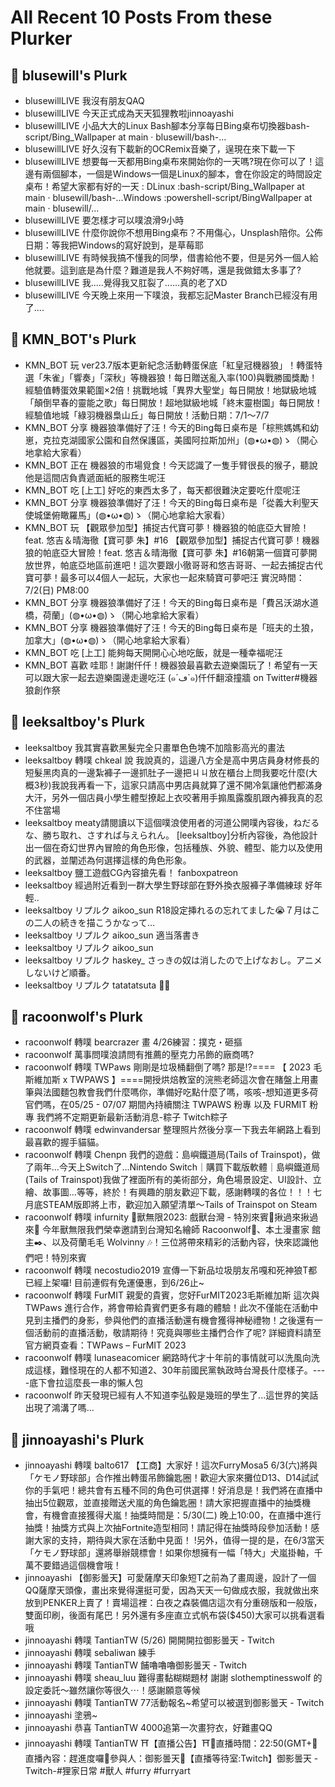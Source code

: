 # All Recent 10 Posts From these Plurker

## 📰 blusewill's Plurk

- blusewillLIVE 我沒有朋友QAQ
- blusewillLIVE 今天正式成為天天狐狸教啦jinnoayashi
- blusewillLIVE 小品大大的Linux Bash腳本分享每日Bing桌布切換器bash-script/Bing_Wallpaper at main · blusewill/bash-...
- blusewillLIVE 好久沒有下載新的OCRemix音樂了，逞現在來下載一下
- blusewillLIVE 想要每一天都用Bing桌布來開始你的一天嗎?現在你可以了！這邊有兩個腳本，一個是Windows一個是Linux的腳本，會在你設定的時間設定桌布！希望大家都有好的一天 : DLinux :bash-script/Bing_Wallpaper at main · blusewill/bash-...Windows :powershell-script/BingWallpaper at main · blusewill/...
- blusewillLIVE 要怎樣才可以噗浪滑9小時
- blusewillLIVE 什麼你說你不想用Bing桌布？不用傷心，Unsplash陪你。公佈日期：等我把Windows的寫好說到，是草莓耶
- blusewillLIVE 有時候我搞不懂我的同學，借書給他不要，但是另外一個人給他就要。這到底是為什麼？難道是我人不夠好嗎，還是我做錯太多事了?
- blusewillLIVE 我.....覺得我又肛裂了......真的老了XD
- blusewillLIVE 今天晚上來用一下噗浪，我都忘記Master Branch已經沒有用了....

## 📰 KMN_BOT's Plurk

- KMN_BOT 玩 ver23.7版本更新紀念活動轉蛋保底「紅皇冠機器狼」！轉蛋特選「朱雀」「響奏」「深秋」等機器狼！每日贈送亂入率(100)與戰勝國獎勵！經驗值轉蛋效果範圍×2倍！挑戰地城「異界大聖堂」每日開放！地獄級地城「顛倒早春的靈能之歌」每日開放！超地獄級地城「終末靈樹園」每日開放！經驗值地城「綠羽機器梟山丘」每日開放！活動日期：7/1～7/7
- KMN_BOT 分享 機器狼準備好了汪！今天的Bing每日桌布是「棕熊媽媽和幼崽，克拉克湖國家公園和自然保護區，美國阿拉斯加州」(◍•ω•◍)ゝ（開心地拿給大家看）
- KMN_BOT 正在 機器狼的市場覓食！今天認識了一隻手臂很長的猴子，聽說他是這間店負責遞面紙的服務生呢汪
- KMN_BOT 吃 [上工] 好吃的東西太多了，每天都很難決定要吃什麼呢汪
- KMN_BOT 分享 機器狼準備好了汪！今天的Bing每日桌布是「從義大利聖天使城堡俯瞰羅馬」(◍•ω•◍)ゝ（開心地拿給大家看）
- KMN_BOT 玩 【觀眾參加型】捕捉古代寶可夢！機器狼的帕底亞大冒險！feat. 悠吉＆晴海徹【寶可夢 朱】#16 【觀眾參加型】捕捉古代寶可夢！機器狼的帕底亞大冒險！feat. 悠吉＆晴海徹【寶可夢 朱】#16朝第一個寶可夢開放世界，帕底亞地區前進吧！這次要跟小徹哥哥和悠吉哥哥、一起去捕捉古代寶可夢！最多可以4個人一起玩，大家也一起來騎寶可夢吧汪 實況時間：7/2(日) PM8:00
- KMN_BOT 分享 機器狼準備好了汪！今天的Bing每日桌布是「費呂沃湖水道橋，荷蘭」(◍•ω•◍)ゝ（開心地拿給大家看）
- KMN_BOT 分享 機器狼準備好了汪！今天的Bing每日桌布是「班夫的土狼，加拿大」(◍•ω•◍)ゝ（開心地拿給大家看）
- KMN_BOT 吃 [上工] 能夠每天開開心心地吃飯，就是一種幸福呢汪
- KMN_BOT 喜歡 哇耶！謝謝仟仟！機器狼最喜歡去遊樂園玩了！希望有一天可以跟大家一起去遊樂園邊走邊吃汪 (๑´ڡ`๑)仟仟翻滾撞牆 on Twitter#機器狼創作祭

## 📰 leeksaltboy's Plurk

- leeksaltboy 我其實喜歡黑髮完全只畫單色色塊不加陰影高光的畫法
- leeksaltboy 轉噗 chkeal 說 我說真的，這邊八方全是高中男店員身材修長的短髮黑肉真的一邊紮褲子一邊抓肚子一邊把ㄐㄐ放在櫃台上問我要吃什麼(大概3秒)我說我再看一下，這家只請高中男店員就算了還不開冷氣讓他們都滿身大汗，另外一個店員小學生體型撩起上衣咬著用手搧風露腹肌跟內褲我真的忍不住當場
- leeksaltboy meaty請閱讀以下這個噗浪使用者的河道公開噗內容後，ねだるな、勝ち取れ、さすれば与えられん。 [leeksaltboy]分析內容後，為他設計出一個在奇幻世界內冒險的角色形像，包括種族、外貌、體型、能力以及使用的武器，並闡述為何選擇這樣的角色形象。
- leeksaltboy 鹽工遊戲CG內容搶先看！ fanboxpatreon
- leeksaltboy 經過附近看到一群大學生野球部在野外換衣服褲子準備練球 好年輕..
- leeksaltboy リプルク aikoo_sun R18設定挿れるの忘れてました😭７月はこの二人の続きを描こうかなって…
- leeksaltboy リプルク aikoo_sun 適当落書き
- leeksaltboy リプルク aikoo_sun
- leeksaltboy リプルク haskey_ さっきの奴は消したので上げなおし。アニメしないけど順番。
- leeksaltboy リプルク tatatatsuta 🐒🔞

## 📰 racoonwolf's Plurk

- racoonwolf 轉噗 bearcrazer 畫 4/26練習：撲克・砸摳
- racoonwolf 萬事問噗浪請問有推薦的壓克力吊飾的廠商嗎?
- racoonwolf 轉噗 TWPaws 剛剛是垃圾桶翻倒了嗎? 那是!?==== 【 2023 毛斯維加斯 x TWPAWS 】====開授烘焙教室的浣熊老師這次會在賭盤上用畫筆與法國麵包教會我們什麼嗎你，準備好吃點什麼了嗎，咳咳-想知道更多荷官們嗎，在05/25 - 07/07 期間內持續關注 TWPAWS 粉專 以及 FURMIT 粉專 我們將不定期更新最新活動消息-粽子 Twitch粽子
- racoonwolf 轉噗 edwinvandersar 整理照片然後分享一下我去年網路上看到最喜歡的握手貓貓。
- racoonwolf 轉噗 Chenpn 我們的遊戲：島嶼鐵道局(Tails of Trainspot)，做了兩年...今天上Switch了...Nintendo Switch｜購買下載版軟體｜島嶼鐵道局(Tails of Trainspot)我做了裡面所有的美術部分，角色場景設定、UI設計、立繪、故事圖...等等，終於！有興趣的朋友歡迎下載，感謝轉噗的各位！！！七月底STEAM版即將上市，歡迎加入願望清單～Tails of Trainspot on Steam
- racoonwolf 轉噗 infurnity 🏮獸無限2023: 戲獸台灣 - 特別來賓🏮揪過來揪過來📣 今年獸無限我們榮幸邀請到台灣知名繪師 Racoonwolf🎨、本土漫畫家 館主✒️、以及荷蘭毛毛 Wolvinny 🎶！三位將帶來精彩的活動內容，快來認識他們吧！特別來賓
- racoonwolf 轉噗 necostudio2019 宣傳一下新品垃圾朋友吊嘎和死神狼T都已經上架囉! 目前連假有免運優惠，到6/26止~
- racoonwolf 轉噗 FurMIT 親愛的貴賓，您好FurMIT2023毛斯維加斯 這次與 TWPaws 進行合作，將會帶給貴賓們更多有趣的體驗！此次不僅能在活動中見到主播們的身影，參與他們的直播活動還有機會獲得神秘禮物！之後還有一個活動前的直播活動，敬請期待！究竟與哪些主播們合作了呢? 詳細資料請至官方網頁查看：TWPaws – FurMIT 2023
- racoonwolf 轉噗 lunaseacomicer 網路時代才十年前的事情就可以洗風向洗成這樣，難怪現在的人都不知道2、30年前國民黨執政時台灣長什麼樣子。----底下會拉這麼長一串的懶人包
- racoonwolf 昨天發現已經有人不知道李弘毅是幾班的學生了...這世界的笑話出現了鴻溝了嗎...

## 📰 jinnoayashi's Plurk

- jinnoayashi 轉噗 balto617 【工商】大家好！這次FurryMosa5 6/3(六)將與「ケモノ野球部」合作推出轉蛋吊飾鑰匙圈！歡迎大家來攤位D13、D14試試你的手氣吧！總共會有五種不同的角色可供選擇！好消息是！我們將在直播中抽出5位觀眾，並直接贈送犬嵐的角色鑰匙圈！請大家把握直播中的抽獎機會，有機會直接獲得犬嵐！抽獎時間是：5/30(二) 晚上10:00，在直播中進行抽獎！抽獎方式與上次抽Fortnite造型相同！請記得在抽獎時段參加活動！感謝大家的支持，期待與大家在活動中見面！ !另外，值得一提的是，在6/3當天「ケモノ野球部」還將舉辦競標會！如果你想擁有一幅「特大」犬嵐掛軸，千萬不要錯過這個機會哦！
- jinnoayashi 【御影曇天】可愛薩摩天印象短T之前為了畫周邊，設計了一個QQ薩摩天頭像，畫出來覺得還挺可愛，因為天天一句做成衣服，我就做出來放到PENKER上賣了！賣場這裡：白夜之森裝備店這次有分重磅版和一般版，雙面印刷，後面有尾巴！另外還有多座直立式帆布袋($450)大家可以挑看選看哦
- jinnoayashi 轉噗 TantianTW (5/26) 開開開拉御影曇天 - Twitch
- jinnoayashi 轉噗 sebaliwan 練手
- jinnoayashi 轉噗 TantianTW 餔嚕嚕嚕御影曇天 - Twitch
- jinnoayashi 轉噗 sheau_luu 難得畫黏糊糊題材 謝謝 slothemptinesswolf 的設定委託～雖然讓你等很久⋯！感謝願意等候
- jinnoayashi 轉噗 TantianTW 77活動報名~希望可以被選到御影曇天 - Twitch
- jinnoayashi 塗鴉~
- jinnoayashi 恭喜 TantianTW 4000追第一次畫狩衣，好難畫QQ
- jinnoayashi 轉噗 TantianTW ⛩️【直播公告】⛩️🌟直播時間：22:50(GMT&#43;🌟直播內容：趕進度囉🌟參與人：御影曇天🔴【直播等待室:Twitch】御影曇天 - Twitch-#狸家日常 #獸人 #furry #furryart

